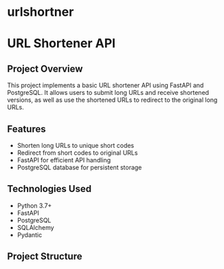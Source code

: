 # urlshortner
# URL Shortener API

## Project Overview

This project implements a basic URL shortener API using FastAPI and PostgreSQL. It allows users to submit long URLs and receive shortened versions, as well as use the shortened URLs to redirect to the original long URLs.

## Features

- Shorten long URLs to unique short codes
- Redirect from short codes to original URLs
- FastAPI for efficient API handling
- PostgreSQL database for persistent storage

## Technologies Used

- Python 3.7+
- FastAPI
- PostgreSQL
- SQLAlchemy
- Pydantic

## Project Structure

